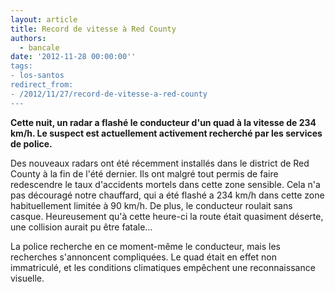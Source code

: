 ```yaml
---
layout: article
title: Record de vitesse à Red County
authors:
  - bancale
date: '2012-11-28 00:00:00''
tags:
- los-santos
redirect_from:
- /2012/11/27/record-de-vitesse-a-red-county
---
```


 **Cette nuit, un radar a flashé le conducteur d'un quad à la vitesse de 234 km/h. Le suspect est actuellement activement recherché par les services de police.**

Des nouveaux radars ont été récemment installés dans le district de Red County à la fin de l'été dernier. Ils ont malgré tout permis de faire redescendre le taux d'accidents mortels dans cette zone sensible. Cela n'a pas découragé notre chauffard, qui a été flashé a 234 km/h dans cette zone habituellement limitée à 90 km/h. De plus, le conducteur roulait sans casque. Heureusement qu'à cette heure-ci la route était quasiment déserte, une collision aurait pu être fatale…

La police recherche en ce moment-même le conducteur, mais les recherches s'annoncent compliquées. Le quad était en effet non immatriculé, et les conditions climatiques empêchent une reconnaissance visuelle.